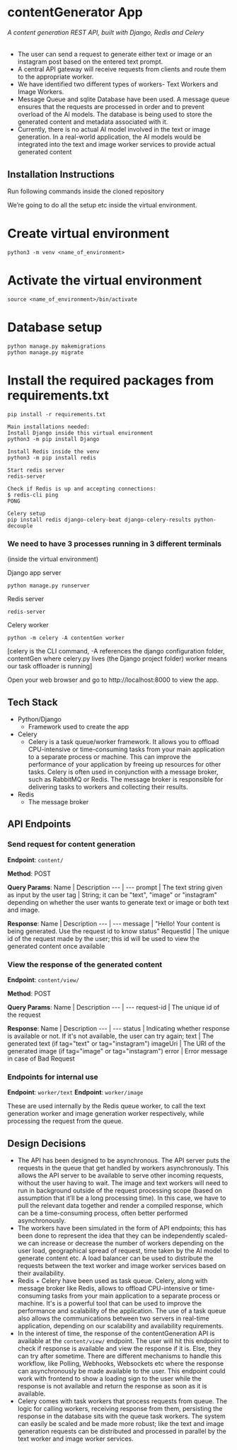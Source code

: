 # contentGenerator App

###### A content generation REST API, built with Django, Redis and Celery
- The user can send a request to generate either text or image or an instagram post based on the entered text prompt. 
- A central API gateway will receive requests from clients and route them to the appropriate worker.
- We have identified two different types of workers- Text Workers and Image Workers.
- Message Queue and sqlite Database have been used. 
A message queue ensures that the requests are processed in order and to prevent overload of the AI models. 
The database is being used to store the generated content and metadata associated with it.
- Currently, there is no actual AI model involved in the text or image generation. In a real-world application, the AI models would be integrated into the text and image worker services to provide actual generated content

## Installation Instructions
Run following commands inside the cloned repository 

We’re going to do all the setup etc inside the virtual environment.

# Create virtual environment
```
python3 -m venv <name_of_environment>
```

# Activate the virtual environment
```
source <name_of_environment>/bin/activate
```

# Database setup
```
python manage.py makemigrations
python manage.py migrate
```

# Install the required packages from requirements.txt
```
pip install -r requirements.txt
```
    Main installations needed:
    Install Django inside this virtual environment
    python3 -m pip install Django

    Install Redis inside the venv
    python3 -m pip install redis

    Start redis server
    redis-server

    Check if Redis is up and accepting connections:
    $ redis-cli ping
    PONG

    Celery setup
    pip install redis django-celery-beat django-celery-results python-decouple


### We need to have 3 processes running in 3 different terminals
(inside the virtual environment)

   Django app server
   
    python manage.py runserver
    
   Redis server
   
    redis-server
    
   Celery worker
   
    python -m celery -A contentGen worker
    
   [celery is the CLI command,
   -A references the django configuration folder,
   contentGen where celery.py lives (the Django project folder)
   worker means our task offloader is running]

Open your web browser and go to http://localhost:8000 to view the app.

## Tech Stack
- Python/Django
    - Framework used to create the app
- Celery
    - Celery is a task queue/worker framework. It allows you to offload CPU-intensive or time-consuming tasks from your main application to a separate process or machine. This can improve the performance of your application by freeing up resources for other tasks.
    Celery is often used in conjunction with a message broker, such as RabbitMQ or Redis. The message broker is responsible for delivering tasks to workers and collecting their results.
- Redis
    - The message broker

## API Endpoints

### Send request for content generation
**Endpoint**: `content/`

**Method**: POST

**Query Params**:
Name | Description
--- | --- 
prompt | The text string given as input by the user 
tag | String; it can be "text", "image" or "instagram" depending on whether the user wants to generate text or image or both text and image.

**Response**:
Name | Description
--- | --- 
message |  "Hello! Your content is being generated. Use the request id to know status"
RequestId | The unique id of the request made by the user; this id will be used to view the generated content once available 

### View the response of the generated content
**Endpoint**: `content/view/`

**Method**: POST

**Query Params**:
Name | Description
--- | --- 
request-id | The unique id of the request

**Response**:
Name | Description
--- | --- 
status | Indicating whether response is available or not. If it's not available, the user can try again;
text | The generated text (if tag="text" or tag="instagram") 
imageUri | The URI of the generated image (if tag="image" or tag="instagram")
error | Error message in case of Bad Request


### Endpoints for internal use
**Endpoint**: `worker/text`
**Endpoint**: `worker/image`

These are used internally by the Redis queue worker, to call the text generation worker and image generation worker respectively, while processing the request from the queue.

## Design Decisions
- The API has been designed to be asynchronous. The API server puts the requests in the queue that get handled by workers asynchronously. This allows the API server to be available to serve other incoming requests, without the user having to wait.
The image and text workers will need to run in background outside of the request processing scope (based on assumption that it’ll be a long processing time). In this case, we have to pull the relevant data together and render a compiled response, which can be a time-consuming process, often better performed asynchronously.
- The workers have been simulated in the form of API endpoints; this has been done to represent the idea that they can be independently scaled- we can increase or decrease the number of workers depending on the user load, geographical spread of request, time taken by the AI model to generate content etc.
A load balancer can be used to distribute the requests between the text worker and image worker services based on their availability.
- Redis + Celery have been used as task queue. Celery, along with message broker like Redis,  allows to offload CPU-intensive or time-consuming tasks from your main application to a separate process or machine. It's is a powerful tool that can be used to improve the performance and scalability of the application. 
The use of a task queue also allows the communications between two servers in real-time application, depending on our scalability and availability requirements.
- In the interest of time, the response of the contentGeneration API is available at the `content/view/` endpoint. The user will hit this endpoint to check if response is available and view the response if it is. Else, they can try after sometime. There are different mechanisms to handle this workflow, like Polling, Webhooks, Websockets etc where the response can asynchronously be made available to the user. 
This endpoint could work with frontend to show a loading sign to the user while the response is not available and return the response as soon as it is available.
- Celery comes with task workers that process requests from queue. The logic for calling workers, receiving response from them, persisting the response in the database sits with the queue task workers. 
The system can easily be scaled and be made more robust; like the text and image generation requests can be distributed and processed in parallel by the text worker and image worker services.


